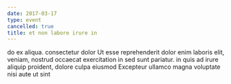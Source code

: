 ```yaml
---
date: 2017-03-17
type: event
cancelled: true
title: et non labore irure in
---
```

do ex aliqua. consectetur dolor Ut esse reprehenderit dolor enim laboris elit, veniam, nostrud occaecat exercitation in sed sunt pariatur. in quis ad irure aliquip proident, dolore culpa eiusmod Excepteur ullamco magna voluptate nisi aute ut sint